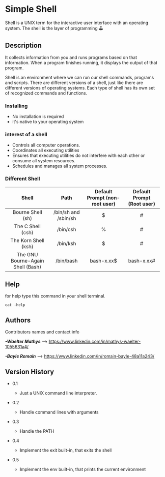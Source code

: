 # Simple Shell

Shell is a UNIX term for the interactive user interface with an operating system. The shell is the layer of programming 🕹

## Description

It collects information from you and runs programs based on that information. When a program finishes running, it displays the output of that program.

Shell is an environment where we can run our shell commands, programs and scripts. There are different versions of a shell, just like there are different versions of operating systems. Each type of shell has its own set of recognized commands and functions.

### Installing

* No installation is required
* it's native to your operating system

### interest of a shell

* Controls all computer operations.
* Coordinates all executing utilities
* Ensures that executing utilities do not interfere with each other or consume all system resources.
* Schedules and manages all system processes.


### Different Shell

| Shell | Path  | Default Prompt (non-root user)  | Default Prompt (Root user) |
| :---:   | :-: | :-: | :-: |
| Bourne Shell (sh) | /bin/sh and /sbin/sh | $ | # |
| The C Shell (csh) | /bin/csh | % | # |
| The Korn Shell (ksh) | /bin/ksh | $ | # |
| The GNU Bourne-Again Shell (Bash) | /bin/bash | bash-x.xx$ | bash-x.xx# |

## Help

for help type this command in your shell terminal.
```
cat -help
```

## Authors

Contributors names and contact info

***-Waelter Mathys*** --> https://www.linkedin.com/in/mathys-waelter-1055631a4/

***-Bayle Romain*** --> https://www.linkedin.com/in/romain-bayle-48a11a243/

## Version History

* 0.1
    * Just a UNIX command line interpreter.
    
* 0.2
    * Handle command lines with arguments

* 0.3
    * Handle the PATH

* 0.4
    * Implement the exit built-in, that exits the shell

* 0.5
    * Implement the env built-in, that prints the current environment


